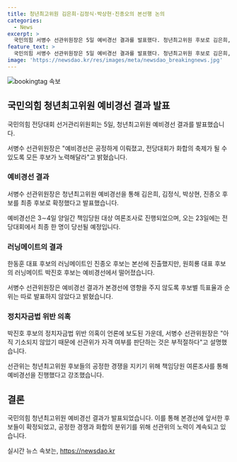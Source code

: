 ```yaml
---
title: 청년최고위원 김은희·김정식·박상현·진종오의 본선행 논의
categories:
  - News
excerpt: >
  국민의힘 서병수 선관위원장은 5일 예비경선 결과를 발표했다. 청년최고위원 후보로 김은희, 김정식, 박상현, 진종오가 확정되었는데, 서 위원장은 예비경선에 참여한 모든 후보들에게 감사하다고 말했다. 선관위는 후보들의 득표율과 순위를 공개하지 않았으며, 박진호 후보의 정치자금법 위반 의혹은 고려되지 않았다고 설명했다. 클릭해서 계속 읽고 싶게 만드는 요약문을 작성했어.
feature_text: >
  국민의힘 서병수 선관위원장은 5일 예비경선 결과를 발표했다. 청년최고위원 후보로 김은희, 김정식, 박상현, 진종오가 확정되었는데, 서 위원장은 예비경선에 참여한 모든 후보들에게 감사하다고 말했다. 선관위는 후보들의 득표율과 순위를 공개하지 않았으며, 박진호 후보의 정치자금법 위반 의혹은 고려되지 않았다고 설명했다. 클릭해서 계속 읽고 싶게 만드는 요약문을 작성했어.
image: 'https://newsdao.kr/res/images/meta/newsdao_breakingnews.jpg'
---
```


<p><img src="https://newsdao.kr/res/images/meta/newsdao_breakingnews.jpg" alt="bookingtag 속보" /></p>

<h2 data-ke-size="size26">국민의힘 청년최고위원 예비경선 결과 발표</h2>

<p>국민의힘 전당대회 선거관리위원회는 5일, 청년최고위원 예비경선 결과를 발표했습니다. </p>

<p data-ke-size="size16">서병수 선관위원장은 "예비경선은 공정하게 이뤄졌고, 전당대회가 화합의 축제가 될 수 있도록 모든 후보가 노력해달라"고 밝혔습니다.</p>

<h3>예비경선 결과</h3>

<p>서병수 선관위원장은 청년최고위원 예비경선을 통해 김은희, 김정식, 박상현, 진종오 후보를 최종 후보로 확정했다고 발표했습니다.</p>

<p data-ke-size="size16">예비경선은 3∼4일 양일간 책임당원 대상 여론조사로 진행되었으며, 오는 23일에는 전당대회에서 최종 한 명이 당선될 예정입니다.</p>

<h3>러닝메이트의 결과</h3>

<p>한동훈 대표 후보의 러닝메이트인 진종오 후보는 본선에 진출했지만, 원희룡 대표 후보의 러닝메이트 박진호 후보는 예비경선에서 떨어졌습니다.</p>

<p data-ke-size="size16">서병수 선관위원장은 예비경선 결과가 본경선에 영향을 주지 않도록 후보별 득표율과 순위는 따로 발표하지 않았다고 밝혔습니다.</p>

<h3>정치자금법 위반 의혹</h3>

<p>박진호 후보의 정치자금법 위반 의혹이 언론에 보도된 가운데, 서병수 선관위원장은 "아직 기소되지 않았기 때문에 선관위가 자격 여부를 판단하는 것은 부적절하다"고 설명했습니다.</p>

<p data-ke-size="size16">선관위는 청년최고위원 후보들의 공정한 경쟁을 지키기 위해 책임당원 여론조사를 통해 예비경선을 진행했다고 강조했습니다.</p>

<h2 data-ke-size="size26">결론</h2>

<p>국민의힘 청년최고위원 예비경선 결과가 발표되었습니다. 이를 통해 본경선에 앞서한 후보들이 확정되었고, 공정한 경쟁과 화합의 분위기를 위해 선관위의 노력이 계속되고 있습니다.</p>
실시간 뉴스 속보는, <a href="https://newsdao.kr" rel="dofollow">https://newsdao.kr</a>


